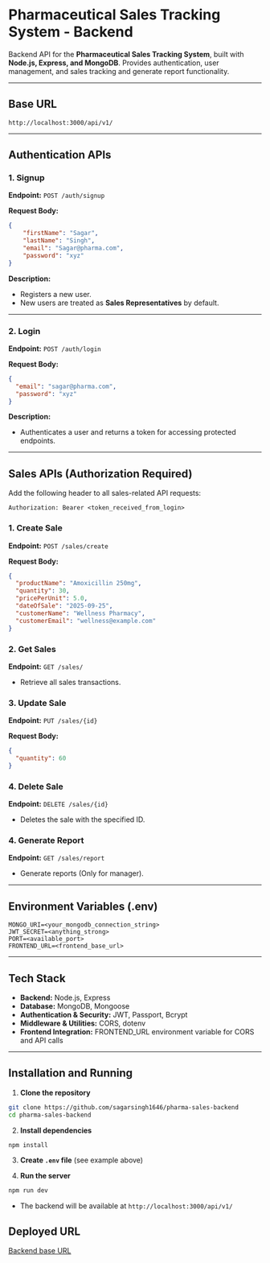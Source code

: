 # Pharmaceutical Sales Tracking System - Backend

Backend API for the **Pharmaceutical Sales Tracking System**, built with **Node.js, Express, and MongoDB**. Provides authentication, user management, and sales tracking and generate report functionality.

---

## Base URL
```
http://localhost:3000/api/v1/
```

---

## Authentication APIs

### 1. Signup
**Endpoint:** `POST /auth/signup`

**Request Body:**
```json
{
    "firstName": "Sagar",
    "lastName": "Singh",
    "email": "Sagar@pharma.com",
    "password": "xyz"
}
```

**Description:**
- Registers a new user.
- New users are treated as **Sales Representatives** by default.

---

### 2. Login
**Endpoint:** `POST /auth/login`

**Request Body:**
```json
{
  "email": "sagar@pharma.com",
  "password": "xyz"
}
```

**Description:**
- Authenticates a user and returns a token for accessing protected endpoints.

---

## Sales APIs (Authorization Required)
Add the following header to all sales-related API requests:
```
Authorization: Bearer <token_received_from_login>
```

### 1. Create Sale
**Endpoint:** `POST /sales/create`

**Request Body:**
```json
{
  "productName": "Amoxicillin 250mg",
  "quantity": 30,
  "pricePerUnit": 5.0,
  "dateOfSale": "2025-09-25",
  "customerName": "Wellness Pharmacy",
  "customerEmail": "wellness@example.com"
}
```

### 2. Get Sales
**Endpoint:** `GET /sales/`
- Retrieve all sales transactions.

### 3. Update Sale
**Endpoint:** `PUT /sales/{id}`

**Request Body:**
```json
{
  "quantity": 60
}
```

### 4. Delete Sale
**Endpoint:** `DELETE /sales/{id}`
- Deletes the sale with the specified ID.

### 4. Generate Report
**Endpoint:** `GET /sales/report`
- Generate reports (Only for manager).

---

## Environment Variables (.env)
```env
MONGO_URI=<your_mongodb_connection_string>
JWT_SECRET=<anything_strong>
PORT=<available_port>
FRONTEND_URL=<frontend_base_url>
```

---

## Tech Stack
- **Backend:** Node.js, Express
- **Database:** MongoDB, Mongoose
- **Authentication & Security:** JWT, Passport, Bcrypt
- **Middleware & Utilities:** CORS, dotenv
- **Frontend Integration:** FRONTEND_URL environment variable for CORS and API calls

---

## Installation and Running

1. **Clone the repository**
```bash
git clone https://github.com/sagarsingh1646/pharma-sales-backend
cd pharma-sales-backend
```

2. **Install dependencies**
```bash
npm install
```

3. **Create `.env` file** (see example above)

4. **Run the server**
```bash
npm run dev
```
- The backend will be available at `http://localhost:3000/api/v1/`


## Deployed URL
[Backend base URL](https://pharma-sales-backend-v1.onrender.com/)
